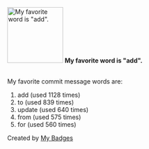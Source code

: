 <img src="https://my-badges.github.io/my-badges/favorite-word.png" alt="My favorite word is &quot;add&quot;." title="My favorite word is &quot;add&quot;." width="128">
<strong>My favorite word is &quot;add&quot;.</strong>
<br><br>

My favorite commit message words are:

1. add (used 1128 times)
2. to (used 839 times)
3. update (used 640 times)
4. from (used 575 times)
5. for (used 560 times)


Created by <a href="https://github.com/my-badges/my-badges">My Badges</a>